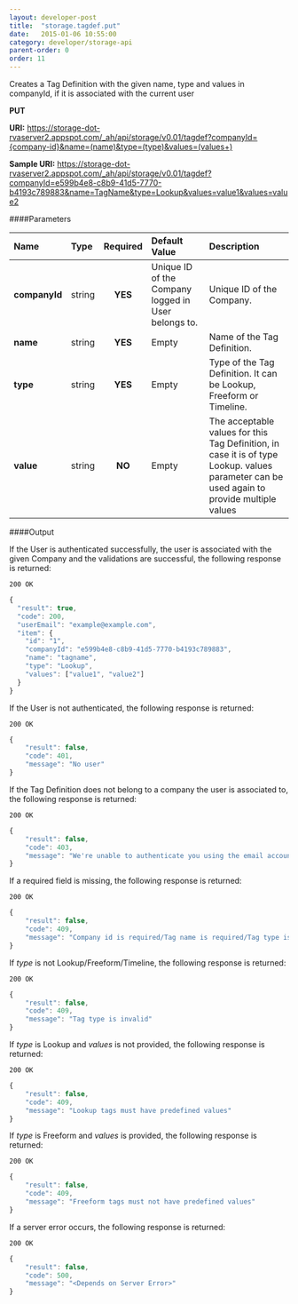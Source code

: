 ```yaml
---
layout: developer-post
title:  "storage.tagdef.put"
date:   2015-01-06 10:55:00
category: developer/storage-api
parent-order: 0
order: 11
---
```


Creates a Tag Definition with the given name, type and values in companyId, if it is associated with the current user

**PUT**

**URI:** https://storage-dot-rvaserver2.appspot.com/_ah/api/storage/v0.01/tagdef?companyId={company-id}&name=(name)&type=(type)&values=(values+)

**Sample URI:** https://storage-dot-rvaserver2.appspot.com/_ah/api/storage/v0.01/tagdef?companyId=e599b4e8-c8b9-41d5-7770-b4193c789883&name=TagName&type=Lookup&values=value1&values=value2

####Parameters

| Name    | Type   | Required | Default Value | Description |
|:--------|:-------|:--------:|:--------------|:------------|
| **companyId**  | string |  **YES**  | Unique ID of the Company logged in User belongs to. | Unique ID of the Company. |
| **name**  | string |  **YES**  | Empty | Name of the Tag Definition. |
| **type**  | string |  **YES**  | Empty | Type of the Tag Definition. It can be Lookup, Freeform or Timeline. |
| **value**  | string |  **NO**  | Empty | The acceptable values for this Tag Definition, in case it is of type Lookup. values parameter can be used again to provide multiple values |

####Output

If the User is authenticated successfully, the user is associated with the given Company and the validations are successful, the following response is returned:

```200 OK```

```javascript
{
  "result": true,
  "code": 200,
  "userEmail": "example@example.com",
  "item": {
    "id": "1",
    "companyId": "e599b4e8-c8b9-41d5-7770-b4193c789883",
    "name": "tagname",
    "type": "Lookup",
    "values": ["value1", "value2"]
  }
}

```

If the User is not authenticated, the following response is returned:

```200 OK```

```javascript
{
    "result": false,
    "code": 401,
    "message": "No user"
}
```

If the Tag Definition does not belong to a company the user is associated to, the following response is returned:

```200 OK```

```javascript
{
    "result": false,
    "code": 403,
    "message": "We're unable to authenticate you using the email account example@example.com"
}
```

If a required field is missing, the following response is returned:

```200 OK```

```javascript
{
    "result": false,
    "code": 409,
    "message": "Company id is required/Tag name is required/Tag type is required"
}
```

If *type* is not Lookup/Freeform/Timeline, the following response is returned:

```200 OK```

```javascript
{
    "result": false,
    "code": 409,
    "message": "Tag type is invalid"
}
```

If *type* is Lookup and *values* is not provided, the following response is returned:

```200 OK```

```javascript
{
    "result": false,
    "code": 409,
    "message": "Lookup tags must have predefined values"
}
```

If *type* is Freeform and *values* is provided, the following response is returned:

```200 OK```

```javascript
{
    "result": false,
    "code": 409,
    "message": "Freeform tags must not have predefined values"
}
```

If a server error occurs, the following response is returned:

```200 OK```

```javascript
{
    "result": false,
    "code": 500,
    "message": "<Depends on Server Error>"
}
```
